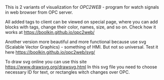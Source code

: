 This is 2 variants of visualization for _OPC2WEB_ - program for watch signals in web browser from OPC server.

All added tags to client can be viewed on special page, where you can add blocks with tags, change their color, names, size, and so on. Check how it works at https://boolkin.github.io/opc2web/


Another version more beautiful and more functional because use svg (Scalable Vector Graphics) - something of HMI. But not so universal. Test it here https://boolkin.github.io/opc2web/svg/

To draw svg online you can use this site https://www.drawsvg.org/drawsvg.html
In this svg file you need to choose necessary ID for text, or rectangles witch changes over OPC. 